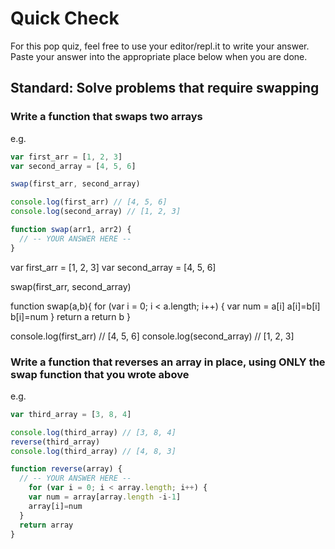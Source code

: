 # Quick Check

For this pop quiz, feel free to use your editor/repl.it to write your answer.
Paste your answer into the appropriate place below when you are done.

## Standard: Solve problems that require swapping

### Write a function that swaps two arrays

e.g.
```js
var first_arr = [1, 2, 3]
var second_array = [4, 5, 6]

swap(first_arr, second_array)

console.log(first_arr) // [4, 5, 6]
console.log(second_array) // [1, 2, 3]
```

```js
function swap(arr1, arr2) {
  // -- YOUR ANSWER HERE --
}
```

var first_arr = [1, 2, 3]
var second_array = [4, 5, 6]

swap(first_arr, second_array)

function swap(a,b){
  for (var i = 0; i < a.length; i++) {
    var num = a[i]
    a[i]=b[i]
    b[i]=num
  }
  return a 
  return b 
}

console.log(first_arr) // [4, 5, 6]
console.log(second_array) // [1, 2, 3]

### Write a function that reverses an array in place, using ONLY the swap function that you wrote above

e.g.
```js
var third_array = [3, 8, 4]

console.log(third_array) // [3, 8, 4]
reverse(third_array)
console.log(third_array) // [4, 8, 3]
```

```js
function reverse(array) {
  // -- YOUR ANSWER HERE --
    for (var i = 0; i < array.length; i++) {
    var num = array[array.length -i-1]
    array[i]=num
  }  
  return array
}
```
